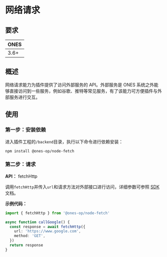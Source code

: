 # 网络请求

## 要求

| **ONES** |
| -------- |
| 3.6+     |

## 概述

网络请求能力为插件提供了访问外部服务的 API。外部服务是 ONES 系统之外能够直接访问到一些服务，例如谷歌、推特等常见服务，有了该能力可方便插件与外部服务进行交互。

## 使用

### 第一步：安装依赖

进入插件工程的`/backend`目录，执行以下命令进行依赖安装：

```shell
npm install @ones-op/node-fetch
```

### 第二步：请求

**API：** fetchHttp

调用`fetchHttp`并传入`url`和请求方法对外部接口进行访问，详细参数可参照 [SDK](../../reference/packages/node-fetch/node-fetch.md) 文档。

**示例代码：**

```typescript
import { fetchHttp } from '@ones-op/node-fetch'

async function callGoogle() {
  const response = await fetchHttp({
    url: 'https://www.google.com',
    method: 'GET',
  })
  return response
}
```
